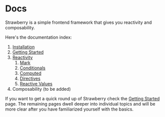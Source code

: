 # Docs

Strawberry is a simple frontend framework that gives you reactivity and
composability.

Here's the documentation index:

1. [Installation](./installation.md)
2. [Getting Started](./getting_started.md)
3. [Reactivity](./reactivity/README.md)
   1. [Mark](./reactivity/mark.md)
   2. [Conditionals](./reactivity/conditionals.md)
   3. [Computed](./reactivity/computed.md)
   4. [Directives](./reactivity/directives.md)
   5. [Reactive Values](./reactivity/reactive_values.md)
4. Composability (to be added)

If you want to get a quick round up of Strawberry check the
[Getting Started](./getting_started.md) page. The remaining pages dwell deeper
into individual topics and will be more clear after you have familiarized yourself
with the basics.
